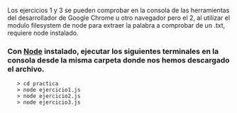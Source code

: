 Los ejercicios 1 y 3 se pueden comprobar en la consola de las herramientas del desarrollador de Google Chrome u otro navegador pero el 2, al utilizar el modulo filesystem de node para extraer la palabra a comprobar de un .txt, requiere node instalado.

### Con  [Node](https://nodejs.org/en/download/) instalado, ejecutar los siguientes terminales en la consola desde la misma carpeta donde nos hemos descargado el archivo.

```
   > cd practica
   > node ejercicio1.js
   > node ejercicio2.js
   > node ejercicio3.js

```

